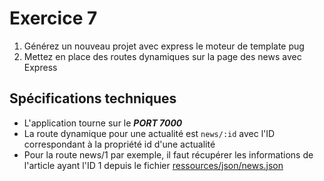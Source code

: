 # Exercice 7

1. Générez un nouveau projet avec express le moteur de template pug
1. Mettez en place des routes dynamiques sur la page des news avec Express

## Spécifications techniques

- L'application tourne sur le ***PORT 7000***
- La route dynamique pour une actualité est `news/:id` avec l'ID correspondant à la propriété id d'une actualité
- Pour la route news/1 par exemple, il faut récupérer les informations de l'article ayant l'ID 1 depuis le fichier [ressources/json/news.json](./ressources/json/news.json)
